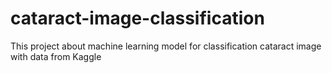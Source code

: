 # cataract-image-classification
This project about machine learning model for classification cataract image with data from Kaggle
